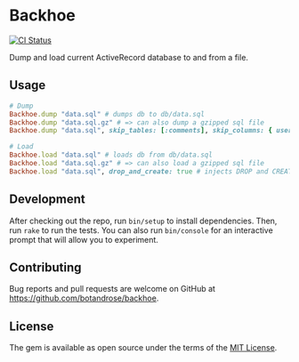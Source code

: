 # Backhoe
[![CI Status](https://github.com/botandrose/backhoe/actions/workflows/ci.yml/badge.svg)](https://github.com/botandrose/backhoe/actions/workflows/ci.yml)

Dump and load current ActiveRecord database to and from a file.

## Usage

```ruby
# Dump
Backhoe.dump "data.sql" # dumps db to db/data.sql
Backhoe.dump "data.sql.gz" # => can also dump a gzipped sql file
Backhoe.dump "data.sql", skip_tables: [:comments], skip_columns: { users: [:password] } # can skip whole tables or just specific columns

# Load
Backhoe.load "data.sql" # loads db from db/data.sql
Backhoe.load "data.sql.gz" # => can also load a gzipped sql file
Backhoe.load "data.sql", drop_and_create: true # injects DROP and CREATE statements into the SQL invocation
```

## Development

After checking out the repo, run `bin/setup` to install dependencies. Then, run `rake` to run the tests. You can also run `bin/console` for an interactive prompt that will allow you to experiment.

## Contributing

Bug reports and pull requests are welcome on GitHub at https://github.com/botandrose/backhoe.

## License

The gem is available as open source under the terms of the [MIT License](https://opensource.org/licenses/MIT).
